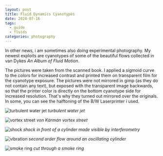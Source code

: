```yaml
---
layout: post
title: Fluid Dynamics Cyanotypes
date: 2024-07-16
tags:
  - guide
  - fluids
categories: photography
---
```

In other news, i am sometimes also doing experimental photography. My newest exploits are cyanotypes of some of the beautiful flows collected in van Dykes _An Album of Fluid Motion_.

The pictures were taken from the scanned book. I applied a sigmoid curve to the colors for increased contrast and printed them on transparent film for the cyanotype exposure. 
The pictures were not mirrored in gimp (as they do not contain any text), but exposed with the transparent image backwards, so that the printer color is directly on the bottom cyanotype side for increased resolution. That's why they turned out mirrored over the originals.
In some, you can see the halftoning of the B/W Laserprinter i used.


![turbulent water jet](/assets/cyanotype/TurbJet.jpg)
_turbulent water jet_

![vortex street](/assets/cyanotype/KarmanVortices.jpg)
_von Kármán vortex street_

![shock](/assets/cyanotype/ShockCyl.jpg)
_shock in front of a cylinder made visible by interferometry_

![vibration](/assets/cyanotype/Vib.jpg)
_second order flow around an oscillating cylinder_

![smoke ring](/assets/cyanotype/VortexRing.jpg)
_cut through a smoke ring_

